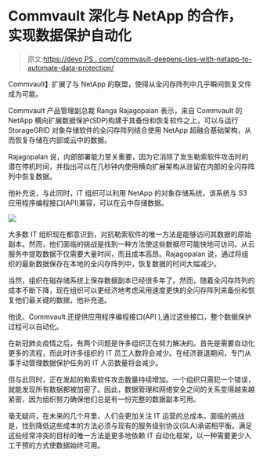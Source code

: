 # Commvault 深化与 NetApp 的合作，实现数据保护自动化

> 原文:[https://devo PS . com/commvault-deepens-ties-with-netapp-to-automate-data-protection/](https://devops.com/commvault-deepens-ties-with-netapp-to-automate-data-protection/)

Commvault】扩展了与 NetApp 的联盟，使得从全闪存阵列中几乎瞬间恢复文件成为可能。

Commvault 产品管理副总裁 Ranga Rajagopalan 表示，来自 Commvault 的 NetApp 横向扩展数据保护(SDP)构建于其备份和恢复软件之上，可以与运行 StorageGRID 对象存储软件的全闪存阵列结合使用 NetApp 超融合基础架构，从而恢复存储在内部或云中的数据。

Rajagopalan 说，内部部署能力至关重要，因为它消除了发生勒索软件攻击时的潜在停机时间，并指出可以在几秒钟内使用横向扩展架构从驻留在内部的全闪存阵列中恢复数据。

他补充说，与此同时，IT 组织可以利用 NetApp 的对象存储系统，该系统与 S3 应用程序编程接口(API)兼容，可以在云中存储数据。

![](../Images/e90ca3331ae80a29f5eace452f799f8a.png)

大多数 IT 组织现在都意识到，对抗勒索软件的唯一方法是能够访问其数据的原始副本。然而，他们面临的挑战是找到一种方法使这些数据尽可能快地可访问。从云服务中提取数据不仅需要大量时间，而且成本高昂。Rajagopalan 说，通过将组织的最新数据保存在本地的全闪存阵列中，恢复数据的时间大幅减少。

当然，组织在磁存储系统上保存数据副本已经很多年了。然而，随着全闪存阵列的成本不断下降，现在组织可以更经济地考虑采用速度更快的全闪存阵列来备份和恢复他们最关键的数据，他补充道。

他说，Commvault 还提供应用程序编程接口(API ),通过这些接口，整个数据保护过程可以自动化。

在新冠肺炎疫情之后，有两个问题是许多组织正在努力解决的。首先是需要自动化更多的流程，而此时许多组织的 IT 员工人数将会减少。在经济衰退期间，专门从事手动管理数据保护任务的 IT 人员数量将会减少。

但与此同时，正在发起的勒索软件攻击数量持续增加。一个组织只需犯一个错误，就能发现所有数据都被加密了。因此，数据管理和网络安全之间的关系变得越来越紧密，因为组织努力确保他们总是有一份完整的数据副本可用。

毫无疑问，在未来的几个月里，人们会更加关注 IT 运营的总成本。面临的挑战是，找到降低这些成本的方法必须与现有的服务级别协议(SLA)承诺相平衡。满足这些经常冲突的目标的唯一方法是更多地依赖 IT 自动化框架，以一种需要更少人工干预的方式使数据始终可用。